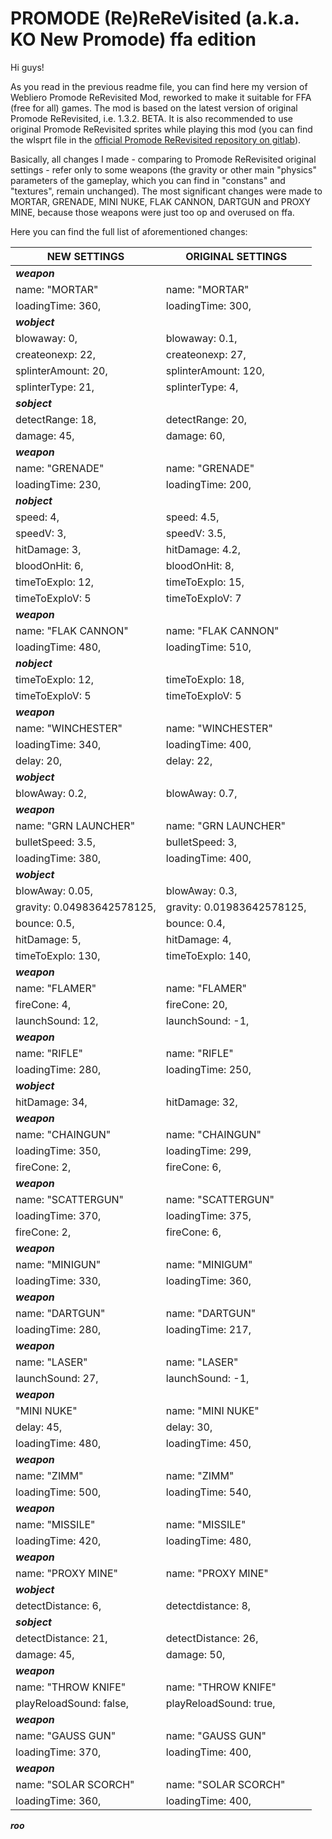 # PROMODE (Re)ReReVisited (a.k.a. KO New Promode) ffa edition

Hi guys!

As you read in the previous readme file, you can find here my version of Webliero Promode ReRevisited Mod, reworked to make it suitable for FFA (free for all) games. The mod is based on the latest version of original Promode ReRevisited, i.e. 1.3.2. BETA. It is also recommended to use original Promode ReRevisited sprites while playing this mod (you can find the wlsprt file in the [official Promode ReRevisited repository on gitlab](https://gitlab.com/webliero/webliero-mods/-/tree/master/Jerac/ReRevisited)).

Basically, all changes I made - comparing to Promode ReRevisited original settings - refer only to some weapons (the gravity or other main "physics" parameters of the gameplay, which you can find in "constans" and "textures", remain unchanged). The most significant changes were made to MORTAR, GRENADE, MINI NUKE, FLAK CANNON, DARTGUN and PROXY MINE, because those weapons were just too op and overused on ffa.

Here you can find the full list of aforementioned changes:


|  NEW SETTINGS         |      ORIGINAL SETTINGS
|---------------------- | ------------------------
|***weapon***           
|name: "MORTAR"         |   name: "MORTAR"
|loadingTime: 360,      |   loadingTime: 300,
|***wobject***          
|blowaway: 0,           |    blowaway: 0.1,
|createonexp: 22,       |    createonexp: 27,
|splinterAmount: 20,    |    splinterAmount: 120,
|splinterType: 21,      |    splinterType: 4,
|***sobject***
|detectRange: 18,       |    detectRange: 20,
|damage: 45,            |    damage: 60,
|***weapon***           
|name: "GRENADE"        |    name: "GRENADE"
|loadingTime: 230,      |    loadingTime: 200,
|***nobject***
|speed: 4,              |    speed: 4.5,
|speedV: 3,             |    speedV: 3.5,
|hitDamage: 3,          |    hitDamage: 4.2,
|bloodOnHit: 6,         |    bloodOnHit: 8,
|timeToExplo: 12,       |    timeToExplo: 15,
|timeToExploV: 5        |    timeToExploV: 7
|***weapon***           
|name: "FLAK CANNON"    |    name: "FLAK CANNON"
|loadingTime: 480,      |    loadingTime: 510,
|***nobject***
|timeToExplo: 12,       |    timeToExplo: 18,
|timeToExploV: 5        |    timeToExploV: 5
|***weapon***
|name: "WINCHESTER"     |    name: "WINCHESTER"
|loadingTime: 340,      |    loadingTime: 400,
|delay: 20,             |    delay: 22,
|***wobject***
|blowAway: 0.2,         |    blowAway: 0.7,
|***weapon***
|name: "GRN LAUNCHER"   |    name: "GRN LAUNCHER"
|bulletSpeed: 3.5,      |    bulletSpeed: 3,
|loadingTime: 380,      |    loadingTime: 400,
|***wobject***
|blowAway: 0.05,        |    blowAway: 0.3,
|gravity: 0.04983642578125,| gravity: 0.01983642578125,
|bounce: 0.5,           |    bounce: 0.4,
|hitDamage: 5,          |    hitDamage: 4,
|timeToExplo: 130,      |    timeToExplo: 140,
|***weapon***
|name: "FLAMER"         |    name: "FLAMER"
|fireCone: 4,           |    fireCone: 20,
|launchSound: 12,       |    launchSound: -1,
|***weapon***
|name: "RIFLE"          |    name: "RIFLE"
|loadingTime: 280,      |    loadingTime: 250,
|***wobject***
|hitDamage: 34,         |    hitDamage: 32,
|***weapon***
|name: "CHAINGUN"       |    name: "CHAINGUN"
|loadingTime: 350,      |    loadingTime: 299,
|fireCone: 2,           |    fireCone: 6,
|***weapon***
|name: "SCATTERGUN"     |    name: "SCATTERGUN"
|loadingTime: 370,      |    loadingTime: 375,
|fireCone: 2,           |    fireCone: 6,
|***weapon***
|name: "MINIGUN"        |    name: "MINIGUM"
|loadingTime: 330,      |    loadingTime: 360,
|***weapon***
|name: "DARTGUN"        |    name: "DARTGUN"
|loadingTime: 280,      |   loadingTime: 217,
|***weapon***
|name: "LASER"          |    name: "LASER"
|launchSound: 27,       |    launchSound: -1,
|***weapon***
|"MINI NUKE"            |    name: "MINI NUKE"
|delay: 45,             |    delay: 30,
|loadingTime: 480,      |    loadingTime: 450,
|***weapon***
|name: "ZIMM"           |    name: "ZIMM"
|loadingTime: 500,      |    loadingTime: 540,
|***weapon***
|name: "MISSILE"        |    name: "MISSILE"
|loadingTime: 420,      |    loadingTime: 480,
|***weapon***
|name: "PROXY MINE"     |    name: "PROXY MINE"
|***wobject***
|detectDistance: 6,     |    detectdistance: 8,
|***sobject***
|detectDistance: 21,    |    detectDistance: 26,
|damage: 45,            |    damage: 50,
|***weapon***
|name: "THROW KNIFE"    |    name: "THROW KNIFE"
|playReloadSound: false,|    playReloadSound: true,
|***weapon***
|name: "GAUSS GUN"      |    name: "GAUSS GUN"
|loadingTime: 370,      |    loadingTime: 400,
|***weapon***
|name: "SOLAR SCORCH"   |    name: "SOLAR SCORCH"
|loadingTime: 360,      |    loadingTime: 400,

***roo***
